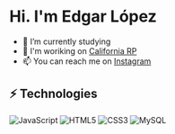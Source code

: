# Hi. I'm Edgar López


- 🔭 I’m currently studying
- 🌱 I'm woriking on [California RP](https://www.californiarp.es/)
- 📫 You can reach me on [Instagram](https://instagram.com/edgar.loopez)

## ⚡ Technologies

![JavaScript](https://img.shields.io/badge/-JavaScript-black?style=flat-square&logo=javascript)
![HTML5](https://img.shields.io/badge/-HTML5-E34F26?style=flat-square&logo=html5&logoColor=white)
![CSS3](https://img.shields.io/badge/-CSS3-1572B6?style=flat-square&logo=css3)
![MySQL](https://img.shields.io/badge/-MySQL-black?style=flat-square&logo=mysql)
